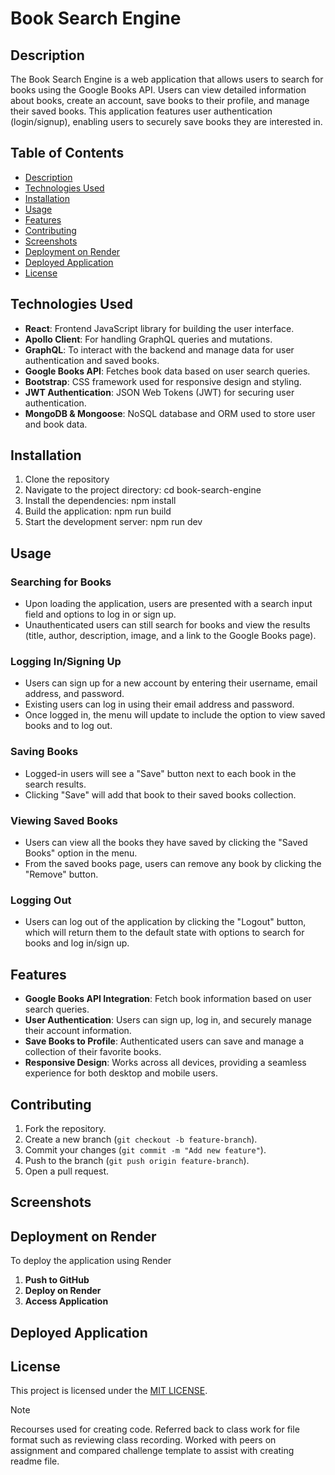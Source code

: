 # Book Search Engine

## Description

The Book Search Engine is a web application that allows users to search for books using the Google Books API. Users can view detailed information about books, create an account, save books to their profile, and manage their saved books. This application features user authentication (login/signup), enabling users to securely save books they are interested in.

## Table of Contents

- [Description](#description)
- [Technologies Used](#technologies-used)
- [Installation](#installation)
- [Usage](#usage)
- [Features](#features)
- [Contributing](#contributing)
- [Screenshots](#screenshots)
- [Deployment on Render](#deployment-on-render)
- [Deployed Application](#deployed-application)
- [License](#license)

## Technologies Used

- **React**: Frontend JavaScript library for building the user interface.
- **Apollo Client**: For handling GraphQL queries and mutations.
- **GraphQL**: To interact with the backend and manage data for user authentication and saved books.
- **Google Books API**: Fetches book data based on user search queries.
- **Bootstrap**: CSS framework used for responsive design and styling.
- **JWT Authentication**: JSON Web Tokens (JWT) for securing user authentication.
- **MongoDB & Mongoose**: NoSQL database and ORM used to store user and book data.

## Installation

1. Clone the repository
2. Navigate to the project directory: cd book-search-engine
3. Install the dependencies: npm install
4. Build the application: npm run build
5. Start the development server: npm run dev

## Usage

### Searching for Books

- Upon loading the application, users are presented with a search input field and options to log in or sign up.
- Unauthenticated users can still search for books and view the results (title, author, description, image, and a link to the Google Books page).

### Logging In/Signing Up

- Users can sign up for a new account by entering their username, email address, and password.
- Existing users can log in using their email address and password.
- Once logged in, the menu will update to include the option to view saved books and to log out.

### Saving Books

- Logged-in users will see a "Save" button next to each book in the search results.
- Clicking "Save" will add that book to their saved books collection.

### Viewing Saved Books

- Users can view all the books they have saved by clicking the "Saved Books" option in the menu.
- From the saved books page, users can remove any book by clicking the "Remove" button.

### Logging Out

- Users can log out of the application by clicking the "Logout" button, which will return them to the default state with options to search for books and log in/sign up.

## Features

- **Google Books API Integration**: Fetch book information based on user search queries.
- **User Authentication**: Users can sign up, log in, and securely manage their account information.
- **Save Books to Profile**: Authenticated users can save and manage a collection of their favorite books.
- **Responsive Design**: Works across all devices, providing a seamless experience for both desktop and mobile users.

## Contributing

1. Fork the repository.
2. Create a new branch (`git checkout -b feature-branch`).
3. Commit your changes (`git commit -m "Add new feature"`).
4. Push to the branch (`git push origin feature-branch`).
5. Open a pull request.

## Screenshots

## Deployment on Render

To deploy the application using Render

1. **Push to GitHub**
2. **Deploy on Render**
3. **Access Application**

## Deployed Application

## License

This project is licensed under the [MIT LICENSE](LICENSE).

> [!NOTE]  
> Recourses used for creating code. Referred back to class work for file format such as reviewing class recording. Worked with peers on assignment and compared challenge template to assist with creating readme file.
